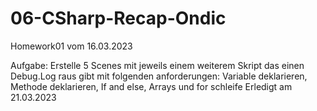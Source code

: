 # 06-CSharp-Recap-Ondic

Homework01 vom 16.03.2023

Aufgabe: Erstelle 5 Scenes mit jeweils einem weiterem Skript das einen Debug.Log raus gibt mit folgenden anforderungen: Variable deklarieren, Methode deklarieren, If and else, Arrays und for schleife
Erledigt am 21.03.2023